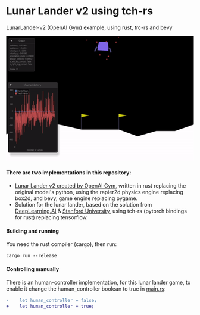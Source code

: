 # Lunar Lander v2 using tch-rs
LunarLander-v2 (OpenAI Gym) example, using rust, trc-rs and bevy

![controller_ai_running](controller_ai_running.gif)

#### There are two implementations in this repository:
- [Lunar Lander v2 created by OpenAI Gym](https://github.com/openai/gym/blob/master/gym/envs/box2d/lunar_lander.py), written in rust replacing the original model's python, using the rapier2d physics engine replacing box2d, and bevy, game engine replacing pygame.
- Solution for the lunar lander, based on the solution from [DeepLearning.AI](https://www.deeplearning.ai/) & [Stanford University](https://www.stanford.edu/), using tch-rs (pytorch bindings for rust) replacing tensorflow.

#### Building and running
You need the rust compiler (cargo), then run:
```bashrc
cargo run --release
```

#### Controlling manually
There is an human-controller implementation, for this lunar lander game, to enable it change the human_controller boolean to true in [main.rs](src/main.rs):
```diff
-    let human_controller = false;
+    let human_controller = true;
```
